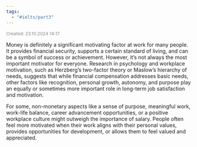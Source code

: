 ```yaml
---
tags:
  - "#ielts/part3"
---
```

<span style="font-size:12px; color:#888888;">Created: 23.10.2024 14:17</span>
 
Money is definitely a significant motivating factor at work for many people. It provides financial security, supports a certain standard of living, and can be a symbol of success or achievement. However, it’s not always the most important motivator for everyone. Research in psychology and workplace motivation, such as Herzberg’s two-factor theory or Maslow’s hierarchy of needs, suggests that while financial compensation addresses basic needs, other factors like recognition, personal growth, autonomy, and purpose play an equally or sometimes more important role in long-term job satisfaction and motivation.

  For some, non-monetary aspects like a sense of purpose, meaningful work, work-life balance, career advancement opportunities, or a positive workplace culture might outweigh the importance of salary. People often feel more motivated when their work aligns with their personal values, provides opportunities for development, or allows them to feel valued and appreciated.
